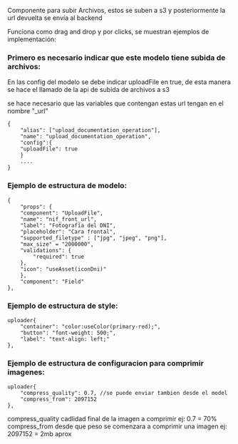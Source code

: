 Componente para subir Archivos, estos se suben a s3 y posteriormente la url devuelta se envía al backend

Funciona como drag and drop y por clicks, se muestran ejemplos de implementación:

### Primero es necesario indicar que este modelo tiene subida de archivos:

En las config del modelo se debe indicar uploadFile en true, de esta manera se hace el llamado de la api de subida de archivos a s3

se hace necesario que las variables que contengan estas url tengan en el nombre "\_url"

```
{
    "alias": ["upload_documentation_operation"],
    "name": "upload_documentation_operation",
    "config":{
    "uploadFile": true
    }
    ....
}
```

### Ejemplo de estructura de modelo:

```
{
    "props": {
    "component": "UploadFile",
    "name": "nif_front_url",
    "label": "Fotografía del DNI",
    "placeholder": "Cara frontal",
    "supported_filetype" : ["jpg", "jpeg", "png"],
    "max_size" = "2000000",
    "validations": {
        "required": true
    },
    "icon": "useAsset(iconDni)"
    },
    "component": "Field"
},
```

### Ejemplo de estructura de style:

```
uploader{
    "container": "color:useColor(primary-red);",
    "button": "font-weight: 500;",
    "label": "text-align: left;"
},
```

### Ejemplo de estructura de configuracion para comprimir imagenes:

```
uploader{
    "compress_quality": 0.7, //se puede enviar tambien desde el model
    "compress_from": 2097152
},
```

compress_quality cadlidad final de la imagen a comprimir ej: 0.7 = 70%
compress_from desde que peso se comenzara a comprimir una imagen ej: 2097152 = 2mb aprox
